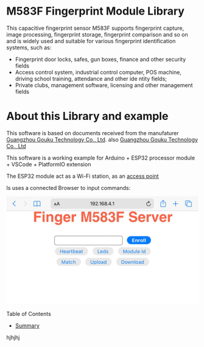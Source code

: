 # M583F Fingerprint Module Library

This capacitive fingerprint sensor M583F supports fingerprint capture, image processing, fingerprint storage, fingerprint comparison and so on and  is widely used and suitable for various fingerprint identification systems, such as:

* Fingerprint door locks, safes, gun boxes, finance and other security fields
* Access control system, industrial control computer, POS machine, driving school
training, attendance and other ide ntity fields;
* Private clubs, management software, licensing and other management fields

# About this Library and example

This software is based on documents received from the manufaturer [Guangzhou Gouku Technology Co., Ltd](https://gocool.en.alibaba.com/company_profile.html?spm=a2700.details.0.0.6c8b5b8emXWpxZ).
also  [Guangzhou Gouku Technology Co., Ltd](http://www.zyjjhome.com/)

This software is a working example for Arduino + ESP32 processor module + VSCode + PlatformIO extension

The ESP32 module act as a Wi-Fi station, as an [access point](assets/ESP32-access-point.webp)


Is uses a connected Browser to input commands:

![Command Screen](assets/browserCommandScreen.jpeg)


 Table of Contents

* [Summary](#summary)

hjhjhj
